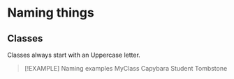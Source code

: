 # Naming things
## Classes
Classes always start with an Uppercase letter.
> [!EXAMPLE] Naming examples
> MyClass
> Capybara
> Student
> Tombstone

